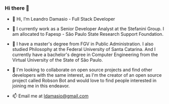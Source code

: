 ### Hi there 👋

- 👋 Hi, I’m Leandro Damasio - Full Stack Developer
  
- 👀 I currently work as a Senior Developer Analyst at the Stefanini Group. I am allocated to Fapesp - São Paulo State Research Support Foundation.

- 🌱 I have a master's degree from FGV in Public Administration. I also studied Philosophy at the Federal University of Santa Catarina. And I currently have a bachelor's degree in Computer Engineering from the Virtual University of the State of São Paulo.

- 💞️ I'm looking to collaborate on open source projects and find other developers with the same interest, as I'm the creator of an open source project called Robson Bot and would love to find people interested in joining me in this endeavor.

- 📫 Email me at ldamasio@gmail.com
